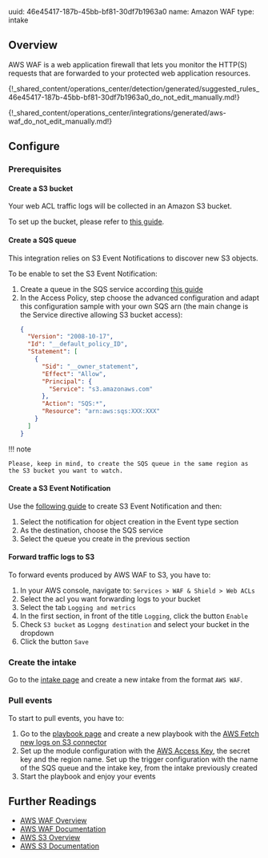uuid: 46e45417-187b-45bb-bf81-30df7b1963a0
name: Amazon WAF
type: intake

## Overview
AWS WAF is a web application firewall that lets you monitor the HTTP(S) requests that are forwarded to your protected web application resources.

{!_shared_content/operations_center/detection/generated/suggested_rules_46e45417-187b-45bb-bf81-30df7b1963a0_do_not_edit_manually.md!}

{!_shared_content/operations_center/integrations/generated/aws-waf_do_not_edit_manually.md!}

## Configure

### Prerequisites

#### Create a S3 bucket

Your web ACL traffic logs will be collected in an Amazon S3 bucket.

To set up the bucket, please refer to [this guide](https://docs.aws.amazon.com/AmazonS3/latest/gsg/CreatingABucket.html).

#### Create a SQS queue

This integration relies on S3 Event Notifications to discover new S3 objects.

To be enable to set the S3 Event Notification:

1. Create a queue  in the SQS service according [this guide](https://docs.aws.amazon.com/AWSSimpleQueueService/latest/SQSDeveloperGuide/sqs-configure-create-queue.html)
2. In the Access Policy, step choose the advanced configuration and adapt this configuration sample with your own SQS arn (the main change is the Service directive allowing S3 bucket access):
    ```json
    {
      "Version": "2008-10-17",
      "Id": "__default_policy_ID",
      "Statement": [
        {
          "Sid": "__owner_statement",
          "Effect": "Allow",
          "Principal": {
            "Service": "s3.amazonaws.com"
          },
          "Action": "SQS:*",
          "Resource": "arn:aws:sqs:XXX:XXX"
        }
      ]
    }
    ```

!!! note

    Please, keep in mind, to create the SQS queue in the same region as the S3 bucket you want to watch.

#### Create a S3 Event Notification

Use the [following guide](https://docs.aws.amazon.com/AmazonS3/latest/userguide/enable-event-notifications.html) to create S3 Event Notification and then:

1. Select the notification for object creation in the Event type section
2. As the destination, choose the SQS service
3. Select the queue you create in the previous section

#### Forward traffic logs to S3

To forward events produced by AWS WAF to S3, you have to: 

1. In your AWS console, navigate to: `Services > WAF & Shield > Web ACLs`
2. Select the acl you want forwarding logs to your bucket
3. Select the tab `Logging and metrics`
4. In the first section, in front of the title `Logging`, click the button `Enable`
5. Check `S3 bucket` as `Loggng destination` and select your bucket in the dropdown
6. Click the button `Save`

### Create the intake

Go to the [intake page](https://app.sekoia.io/operations/intakes) and create a new intake from the format `AWS WAF`.

### Pull events

To start to pull events, you have to: 

1. Go to the [playbook page](https://app.sekoia.io/operations/playbooks) and create a new playbook with the [AWS Fetch new logs on S3 connector](../../../../automate/library/aws.md#fetch-new-logs-on-s3)
2. Set up the module configuration with the [AWS Access Key](https://docs.aws.amazon.com/IAM/latest/UserGuide/id_credentials_access-keys.html), the secret key and the region name. Set up the trigger configuration with the name of the SQS queue and the intake key, from the intake previously created
3. Start the playbook and enjoy your events


## Further Readings
- [AWS WAF Overview](https://aws.amazon.com/waf/)
- [AWS WAF Documentation](https://docs.aws.amazon.com/waf/)
- [AWS S3 Overview](https://aws.amazon.com/s3/)
- [AWS S3 Documentation](https://docs.aws.amazon.com/AmazonS3/latest/userguide/Welcome.html)
